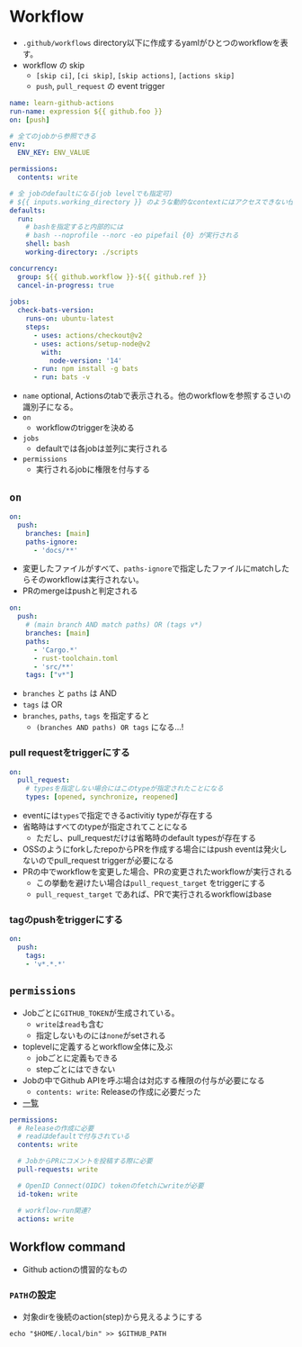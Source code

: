 # Workflow


* `.github/workflows` directory以下に作成するyamlがひとつのworkflowを表す。
* workflow の skip
  * `[skip ci]`, `[ci skip]`, `[skip actions]`, `[actions skip]`
  * `push`, `pull_request` の event trigger

```yaml
name: learn-github-actions
run-name: expression ${{ github.foo }}
on: [push]

# 全てのjobから参照できる
env:
  ENV_KEY: ENV_VALUE

permissions:
  contents: write

# 全 jobのdefaultになる(job levelでも指定可)
# ${{ inputs.working_directory }} のような動的なcontextにはアクセスできない仕様
defaults:
  run:
    # bashを指定すると内部的には
    # bash --noprofile --norc -eo pipefail {0} が実行される
    shell: bash
    working-directory: ./scripts

concurrency:
  group: ${{ github.workflow }}-${{ github.ref }}
  cancel-in-progress: true
  
jobs:
  check-bats-version:
    runs-on: ubuntu-latest
    steps:
      - uses: actions/checkout@v2
      - uses: actions/setup-node@v2
        with:
          node-version: '14'
      - run: npm install -g bats
      - run: bats -v
```

* `name` optional, Actionsのtabで表示される。他のworkflowを参照するさいの識別子になる。
* `on`
    * workflowのtriggerを決める
* `jobs`
    * defaultでは各jobは並列に実行される
* `permissions`
  * 実行されるjobに権限を付与する


## `on`

```yaml
on:
  push:
    branches: [main]
    paths-ignore:
      - 'docs/**'
```

* 変更したファイルがすべて、`paths-ignore`で指定したファイルにmatchしたらそのworkflowは実行されない。
* PRのmergeはpushと判定される

```yaml
on:
  push:
    # (main branch AND match paths) OR (tags v*)
    branches: [main]
    paths:
      - 'Cargo.*'
      - rust-toolchain.toml
      - 'src/**'
    tags: ["v*"]
```

* `branches` と `paths` は AND
* `tags` は OR
* `branches`, `paths`, `tags` を指定すると
  * `(branches AND paths) OR tags` になる...!


### pull requestをtriggerにする

```yaml
on:
  pull_request:
    # typesを指定しない場合にはこのtypeが指定されたことになる
    types: [opened, synchronize, reopened]
```

* eventには`types`で指定できるactivitiy typeが存在する
* 省略時はすべてのtypeが指定されてことになる
  * ただし、pull_requestだけは省略時のdefault typesが存在する
* OSSのようにforkしたrepoからPRを作成する場合にはpush eventは発火しないのでpull_request triggerが必要になる
* PRの中でworkflowを変更した場合、PRの変更されたworkflowが実行される
  * この挙動を避けたい場合は`pull_request_target` をtriggerにする
  * `pull_request_target` であれば、PRで実行されるworkflowはbase


### tagのpushをtriggerにする

```yaml
on:
  push:
    tags:
    - 'v*.*.*'
```

## `permissions`

* Jobごとに`GITHUB_TOKEN`が生成されている。  
  * `write`は`read`も含む
  * 指定しないものには`none`がsetされる
* toplevelに定義するとworkflow全体に及ぶ
  * jobごとに定義もできる
  * stepごとにはできない
* Jobの中でGithub APIを呼ぶ場合は対応する権限の付与が必要になる
  * `contents: write`: Releaseの作成に必要だった
* [一覧](https://docs.github.com/en/actions/writing-workflows/workflow-syntax-for-github-actions#permissions)

```yaml
permissions:
  # Releaseの作成に必要
  # readはdefaultで付与されている
  contents: write

  # JobからPRにコメントを投稿する際に必要
  pull-requests: write

  # OpenID Connect(OIDC) tokenのfetchにwriteが必要
  id-token: write

  # workflow-run関連?
  actions: write
```


## Workflow command

* Github actionの慣習的なもの

### `PATH`の設定

* 対象dirを後続のaction(step)から見えるようにする

```shell
echo "$HOME/.local/bin" >> $GITHUB_PATH
```

